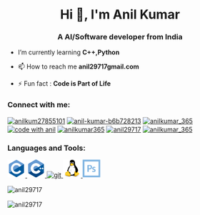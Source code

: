 
<h1 align="center">Hi 👋, I'm Anil Kumar</h1>
<h3 align="center">A AI/Software developer from India</h3>

- I’m currently learning **C++,Python**

- 📫 How to reach me **anil29717gmail.com**

- ⚡ Fun fact : **Code is Part of Life**

<h3 align="left">Connect with me:</h3>
<p align="left">
<a href="https://twitter.com/anilkum27855101" target="blank"><img align="center" src="https://raw.githubusercontent.com/rahuldkjain/github-profile-readme-generator/master/src/images/icons/Social/twitter.svg" alt="anilkum27855101" height="30" width="40" /></a>
<a href="https://linkedin.com/in/anil-kumar-b6b728213" target="blank"><img align="center" src="https://raw.githubusercontent.com/rahuldkjain/github-profile-readme-generator/master/src/images/icons/Social/linked-in-alt.svg" alt="anil-kumar-b6b728213" height="30" width="40" /></a>
<a href="https://instagram.com/anilkumar_365" target="blank"><img align="center" src="https://raw.githubusercontent.com/rahuldkjain/github-profile-readme-generator/master/src/images/icons/Social/instagram.svg" alt="anilkumar_365" height="30" width="40" /></a>
<a href="https://youtube.com/channel/UCZcS0_TkkxX1dIgmr6pH4hw" target="blank"><img align="center" src="https://raw.githubusercontent.com/rahuldkjain/github-profile-readme-generator/master/src/images/icons/Social/youtube.svg" alt="code with anil" height="30" width="40" /></a>
<a href="https://www.codechef.com/users/anilkumar365" target="blank"><img align="center" src="https://cdn.jsdelivr.net/npm/simple-icons@3.1.0/icons/codechef.svg" alt="anilkumar365" height="30" width="40" /></a>
<a href="https://www.hackerrank.com/anil29717" target="blank"><img align="center" src="https://raw.githubusercontent.com/rahuldkjain/github-profile-readme-generator/master/src/images/icons/Social/hackerrank.svg" alt="anil29717" height="30" width="40" /></a>
<a href="https://www.leetcode.com/anilkumar_365" target="blank"><img align="center" src="https://raw.githubusercontent.com/rahuldkjain/github-profile-readme-generator/master/src/images/icons/Social/leet-code.svg" alt="anilkumar_365" height="30" width="40" /></a>
</p>

<h3 align="left">Languages and Tools:</h3>
<p align="left"> <a href="https://www.cprogramming.com/" target="_blank" rel="noreferrer"> <img src="https://raw.githubusercontent.com/devicons/devicon/master/icons/c/c-original.svg" alt="c" width="40" height="40"/> </a> <a href="https://www.w3schools.com/cpp/" target="_blank" rel="noreferrer"> <img src="https://raw.githubusercontent.com/devicons/devicon/master/icons/cplusplus/cplusplus-original.svg" alt="cplusplus" width="40" height="40"/> </a> <a href="https://git-scm.com/" target="_blank" rel="noreferrer"> <img src="https://www.vectorlogo.zone/logos/git-scm/git-scm-icon.svg" alt="git" width="40" height="40"/> </a> <a href="https://www.linux.org/" target="_blank" rel="noreferrer"> <img src="https://raw.githubusercontent.com/devicons/devicon/master/icons/linux/linux-original.svg" alt="linux" width="40" height="40"/> </a> <a href="https://www.photoshop.com/en" target="_blank" rel="noreferrer"> <img src="https://raw.githubusercontent.com/devicons/devicon/master/icons/photoshop/photoshop-line.svg" alt="photoshop" width="40" height="40"/> </a> </p>

<p><img align="center" src="https://github-readme-stats.vercel.app/api/top-langs?username=anil29717&show_icons=true&locale=en&layout=compact" alt="anil29717" /></p>

<p><img align="center" src="https://github-readme-streak-stats.herokuapp.com/?user=anil29717&" alt="anil29717" /></p>
